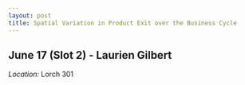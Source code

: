 ```yaml
---
layout: post
title: Spatial Variation in Product Exit over the Business Cycle
---
```

## June 17 (Slot 2) - Laurien Gilbert

*Location:* Lorch 301



